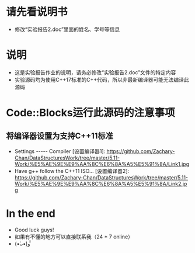 # 请先看说明书
* 修改“实验报告2.doc”里面的姓名、学号等信息
# 说明
* 这是实验报告作业的说明，请务必修改“实验报告2.doc”文件的特定内容
* 实验源码均为使用C++17标准的C++代码，所以非最新编译器可能无法编译此源码
# Code::Blocks运行此源码的注意事项
## 将编译器设置为支持C++11标准
* Settings ----- Compiler
[设置编译器1]: https://github.com/Zachary-Chan/DataStructuresWork/tree/master/5.11-Work/%E5%AE%9E%E9%AA%8C%E6%8A%A5%E5%91%8A/Link1.jpg
* Have g++ follow the C++11 ISO...
[设置编译器2]: https://github.com/Zachary-Chan/DataStructuresWork/tree/master/5.11-Work/%E5%AE%9E%E9%AA%8C%E6%8A%A5%E5%91%8A/Link2.jpg

# In the end
* Good luck guys!
* 如果有不懂的地方可以直接联系我（24 * 7 online）
* (•̀ᴗ•́)و ̑̑ 
